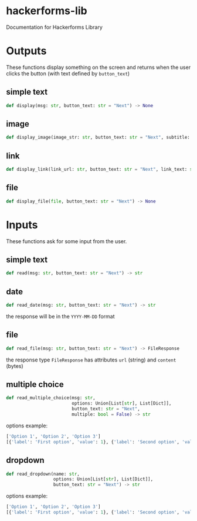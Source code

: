 # hackerforms-lib
Documentation for Hackerforms Library

# Outputs

These functions display something on the screen and 
returns when the user clicks the button (with text defined by `button_text`)

## simple text
``` python
def display(msg: str, button_text: str = "Next") -> None
```

## image

``` python
def display_image(image_str: str, button_text: str = "Next", subtitle: str = "") -> None
```

## link

``` python
def display_link(link_url: str, button_text: str = "Next", link_text: str = "Click here") -> None
```

## file

``` python
def display_file(file, button_text: str = "Next") -> None
```

# Inputs

These functions ask for some input from the user.

## simple text

``` python
def read(msg: str, button_text: str = "Next") -> str
```

## date

``` python
def read_date(msg: str, button_text: str = "Next") -> str
```
the response will be in the `YYYY-MM-DD` format

## file

``` python
def read_file(msg: str, button_text: str = "Next") -> FileResponse
```
the response type `FileResponse` has attributes `url` (string) and `content` (bytes)

## multiple choice

``` python
def read_multiple_choice(msg: str,
                         options: Union[List[str], List[Dict]],
                         button_text: str = "Next",
                         multiple: bool = False) -> str
```
options example:
```python
['Option 1', 'Option 2', 'Option 3']
[{'label': 'First option', 'value': 1}, {'label': 'Second option', 'value': 2}]
```

## dropdown

``` python
def read_dropdown(name: str, 
                  options: Union[List[str], List[Dict]], 
                  button_text: str = "Next") -> str
```
options example:
```python
['Option 1', 'Option 2', 'Option 3']
[{'label': 'First option', 'value': 1}, {'label': 'Second option', 'value': 2}]
```
